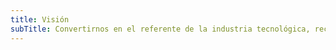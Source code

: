 ```yaml
---
title: Visión
subTitle: Convertirnos en el referente de la industria tecnológica, reconocidos por nuestra capacidad para crear soluciones digitales a medida que superen las expectativas de nuestros clientes.
---
```


